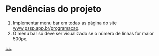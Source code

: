 <div class="header" id="myHeader"> <div class="navbar" w3-include-html="/menu.inc"></div></div>
<div class="title"><script> document.write(document.title);</script></div>  
<main>
<!-- markdownlint-disable-next-line -->
<span id="topo"><span>

# Pendências do projeto

1. Implementar menu bar em todas as página do site www.pssp.app.br/programacao.
2. O menu bar só deve ser visualizado se o número de linhas for maior 500px.

</main>

[🔝🔝](#topo "Retorna ao topo")

<!-- markdownlint-disable-next-line -->
<div class="footer"><script>PrintFooterMarkdown(document,'Paulo Pacheco','05/12/2023','05/12/2023');   </script> </div>